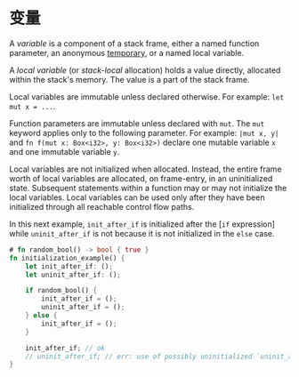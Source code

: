 # 变量

A _variable_ is a component of a stack frame, either a named function parameter,
an anonymous [temporary](expressions.html#temporary-lifetimes), or a named local
variable.

A _local variable_ (or *stack-local* allocation) holds a value directly,
allocated within the stack's memory. The value is a part of the stack frame.

Local variables are immutable unless declared otherwise. For example:
`let mut x = ...`.

Function parameters are immutable unless declared with `mut`. The `mut` keyword
applies only to the following parameter. For example: `|mut x, y|` and
`fn f(mut x: Box<i32>, y: Box<i32>)` declare one mutable variable `x` and one
immutable variable `y`.

Local variables are not initialized when allocated. Instead, the entire frame
worth of local variables are allocated, on frame-entry, in an uninitialized
state. Subsequent statements within a function may or may not initialize the
local variables. Local variables can be used only after they have been
initialized through all reachable control flow paths.

In this next example, `init_after_if` is initialized after the [`if` expression]
while `uninit_after_if` is not because it is not initialized in the `else` case.

```rust
# fn random_bool() -> bool { true }
fn initialization_example() {
    let init_after_if: ();
    let uninit_after_if: ();

    if random_bool() {
        init_after_if = ();
        uninit_after_if = ();
    } else {
        init_after_if = ();
    }

    init_after_if; // ok
    // uninit_after_if; // err: use of possibly uninitialized `uninit_after_if`
}
```

